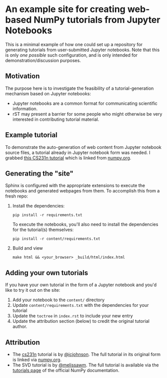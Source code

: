 # An example site for creating web-based NumPy tutorials from Jupyter Notebooks

This is a minimal example of how one could set up a repository for generating
tutorials from user-submitted Jupyter notebooks.
Note that this is only *one possible* such configuration, and is only 
intended for demonstration/discussion purposes.

## Motivation

The purpose here is to investigate the feasibility of a tutorial-generation
mechanism based on Jupyter notebooks:

 * Jupyter notebooks are a common format for communicating scientific
   information.
 * rST may present a barrier for some people who might otherwise be very
   interested in contributing tutorial material.

## Example tutorial

To demonstrate the auto-generation of web content from Jupyter notebook source
files, a tutorial already in Jupyter notebook form was needed. 
I grabbed [this CS231n tutorial][cs231] which is linked from [numpy.org][learn].

[cs231]: https://cs231n.github.io/python-numpy-tutorial/#numpy 
[learn]: https://numpy.org/learn/

## Generating the "site"

Sphinx is configured with the appropriate extensions to execute the notebooks
and generated webpages from them. To accomplish this from a fresh repo:

1. Install the dependencies:
   
   ```
   pip install -r requirements.txt
   ```

   To execute the notebooks, you'll also need to install the dependencies for
   the tutorial(s) themselves:

   ```
   pip install -r content/requirements.txt
   ```

2. Build and view

   ```
   make html && <your_browser> _build/html/index.html
   ```

## Adding your own tutorials

If you have your own tutorial in the form of a Jupyter notebook and you'd like
to try it out on the site:

1. Add your notebook to the `content/` directory
2. Update `content/requirements.txt` with the dependencies for your tutorial
3. Update the `toctree` in `index.rst` to include your new entry
4. Update the attribution section (below) to credit the original tutorial 
   author.

## Attribution

 - The [cs231n][cs231] tutorial is by [@jcjohnson][jj]. The full tutorial in 
   its original form is linked via [numpy.org][learn].
 - The SVD tutorial is by [@melissawm][mwm]. The full tutorial is available
   via the [tutorials page][np_tutorials] of the official NumPy documentation.

[jj]: https://github.com/jcjohnson
[mwm]: https://github.com/melissawm
[np_tutorials]: https://numpy.org/devdocs/user/tutorials_index.html
